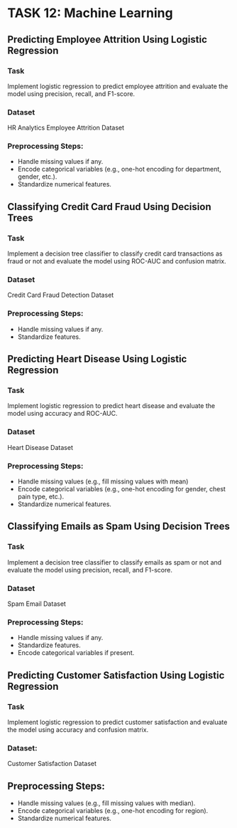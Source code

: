 # TASK 12: Machine Learning

## Predicting Employee Attrition Using Logistic Regression
### Task
Implement logistic regression to predict employee attrition and evaluate the model using precision, recall, and F1-score.
### Dataset
HR Analytics Employee Attrition Dataset
###  Preprocessing Steps:
   - Handle missing values if any.
   - Encode categorical variables (e.g., one-hot encoding for department, gender, etc.).
   - Standardize numerical features.


## Classifying Credit Card Fraud Using Decision Trees
### Task
Implement a decision tree classifier to classify credit card transactions as fraud or not and evaluate the model using ROC-AUC and confusion matrix.
### Dataset
Credit Card Fraud Detection Dataset
### Preprocessing Steps:
   - Handle missing values if any.
   - Standardize features.

## Predicting Heart Disease Using Logistic Regression
### Task
Implement logistic regression to predict heart disease and evaluate the model using accuracy and ROC-AUC.
### Dataset
Heart Disease Dataset
### Preprocessing Steps:
 - Handle missing values (e.g., fill missing values with mean)
 - Encode categorical variables (e.g., one-hot encoding for gender, chest pain type, etc.).
 - Standardize numerical features.

## Classifying Emails as Spam Using Decision Trees
### Task
Implement a decision tree classifier to classify emails as spam or not and evaluate the model using precision, recall, and F1-score.
### Dataset 
Spam Email Dataset
### Preprocessing Steps:
- Handle missing values if any.
- Standardize features.
- Encode categorical variables if present.

## Predicting Customer Satisfaction Using Logistic Regression
### Task
Implement logistic regression to predict customer satisfaction and evaluate the model using accuracy and confusion matrix.
### Dataset: 
Customer Satisfaction Dataset
## Preprocessing Steps:
- Handle missing values (e.g., fill missing values with median).
- Encode categorical variables (e.g., one-hot encoding for region).
- Standardize numerical features.
